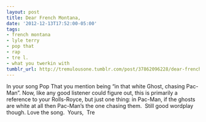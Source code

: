 ```yaml
---
layout: post
title: Dear French Montana,
date: '2012-12-13T17:52:00-05:00'
tags:
- french montana
- lyle terry
- pop that
- rap
- tre l.
- what you twerkin with
tumblr_url: http://tremulousone.tumblr.com/post/37862096228/dear-french-montana
---
```

In your song Pop That you mention being “in that white Ghost, chasing Pac-Man”.
Now, like any good listener could figure out, this is primarily a reference to your Rolls-Royce, but just one thing: in Pac-Man, if the ghosts are white at all then Pac-Man’s the one chasing them. 
Still good wordplay though. Love the song. 
Yours,  
Tre
